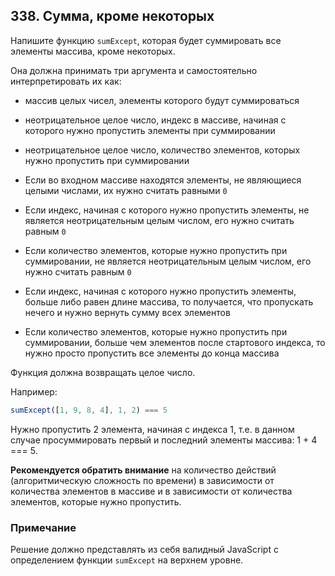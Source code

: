 ## 338. Сумма, кроме некоторых

Напишите функцию `sumExcept`, которая будет суммировать все элементы массива, кроме некоторых.

Она должна принимать три аргумента и самостоятельно интерпретировать их как:
- массив целых чисел, элементы которого будут суммироваться
- неотрицательное целое число, индекс в массиве, начиная с которого нужно пропустить элементы при суммировании
- неотрицательное целое число, количество элементов, которых нужно пропустить при суммировании


- Если во входном массиве находятся элементы, не являющиеся целыми числами, их нужно считать равными `0`
- Если индекс, начиная с которого нужно пропустить элементы, не является неотрицательным целым числом, его нужно считать равным `0`
- Если количество элементов, которые нужно пропустить при суммировании, не является неотрицательным целым числом, его нужно считать равным `0`
- Если индекс, начиная с которого нужно пропустить элементы, больше либо равен длине массива, то получается, что пропускать нечего и нужно вернуть сумму всех элементов
- Если количество элементов, которые нужно пропустить при суммировании, больше чем элементов после стартового индекса, то нужно просто пропустить все элементы до конца массива

Функция должна возвращать целое число.

Например:
```js
sumExcept([1, 9, 8, 4], 1, 2) === 5
```
Нужно пропустить 2 элемента, начиная с индекса 1, т.е. в данном случае просуммировать первый и последний элементы массива: 1 + 4 === 5.

**Рекомендуется обратить внимание** на количество действий (алгоритмическую сложность по времени) в зависимости от количества элементов в массиве и в зависимости от количества элементов, которые нужно пропустить.

### Примечание
Решение должно представлять из себя валидный JavaScript с определением функции `sumExcept` на верхнем уровне.